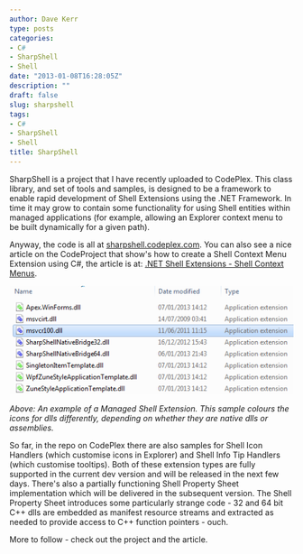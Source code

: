 ```yaml
---
author: Dave Kerr
type: posts
categories:
- C#
- SharpShell
- Shell
date: "2013-01-08T16:28:05Z"
description: ""
draft: false
slug: sharpshell
tags:
- C#
- SharpShell
- Shell
title: SharpShell
---
```



SharpShell is a project that I have recently uploaded to CodePlex. This class library, and set of tools and samples, is designed to be a framework to enable rapid development of Shell Extensions using the .NET Framework. In time it may grow to contain some functionality for using Shell entities within managed applications (for example, allowing an Explorer context menu to be built dynamically for a given path).

Anyway, the code is all at <a title="SharpShell on CodePlex" href="http://sharpshell.codeplex.com" target="_blank">sharpshell.codeplex.com</a>. You can also see a nice article on the CodeProject that show's how to create a Shell Context Menu Extension using C#, the article is at: <a title=".NET Shell Extensions - Shell Context Menus" href="http://www.codeproject.com/Articles/512956/NET-Shell-Extensions-Shell-Context-Menus" target="_blank">.NET Shell Extensions - Shell Context Menus</a>.

<a href="http://www.dwmkerr.com/2013/01/sharpshell/screenshot1_exampleiconhandler/" rel="attachment wp-att-200"><img src="images/Screenshot1_ExampleIconHandler.png" alt="Screenshot1_ExampleIconHandler" width="515" /></a>

<em>Above: An example of a Managed Shell Extension. This sample colours the icons for dlls differently, depending on whether they are native dlls or assemblies.</em>

So far, in the repo on CodePlex there are also samples for Shell Icon Handlers (which customise icons in Explorer) and Shell Info Tip Handlers (which customise tooltips). Both of these extension types are fully supported in the current dev version and will be released in the next few days. There's also a partially functioning Shell Property Sheet implementation which will be delivered in the subsequent version. The Shell Property Sheet introduces some particularly strange code - 32 and 64 bit C++ dlls are embedded as manifest resource streams and extracted as needed to provide access to C++ function pointers - ouch.

More to follow - check out the project and the article.

